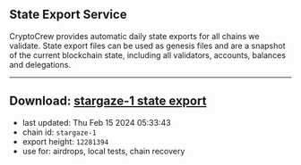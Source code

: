 ## State Export Service
CryptoCrew provides automatic daily state exports for all chains we validate. State export files can be used as genesis files and are a snapshot of the current blockchain state, including all validators, accounts, balances and delegations.

---
**Download: [stargaze-1 state export](https://dl-eu2.ccvalidators.com/SERVICE/stargaze/stargaze-1_export_12281394.json)**
---

- last updated: Thu Feb 15 2024 05:33:43
- chain id: `stargaze-1`
- export height: `12281394`
- use for: airdrops, local tests, chain recovery
